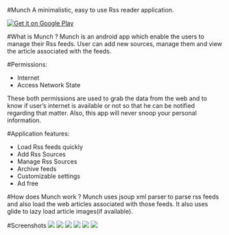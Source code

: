 #Munch
A minimalistic, easy to use Rss reader application.

<a href="https://play.google.com/store/apps/details?id=com.crazyhitty.chdev.ks.munch">
  <img alt="Get it on Google Play"
       src="https://developer.android.com/images/brand/en_generic_rgb_wo_45.png" />
</a>

#What is Munch ?
Munch is an android app which enable the users to manage their Rss feeds. User can add new sources, manage them and view the article associated with the feeds.

#Permissions:
* Internet
* Access Network State

These both permissions are used to grab the data from the web and to know if user’s internet is available or not so that he can be notified regarding that matter. Also, this app will never snoop your personal information.

#Application features:
* Load Rss feeds quickly
* Add Rss Sources
* Manage Rss Sources
* Archive feeds
* Customizable settings
* Ad free

#How does Munch work ?
Munch uses jsoup xml parser to parse rss feeds and also load the web articles associated with those feeds. It also uses glide to lazy load article images(if available).

#Screenshots
![](https://lh3.googleusercontent.com/_nFUASUq-EEayxKAR5J2Pne94Fi_napfkaF8Ov1s7rPZuBH9kQBQtbK9L1F2FQa7YUg=h900-rw)
![](https://lh3.googleusercontent.com/625tiEodzuBVr5R_g8sVff8m-Z74EH1LdzRa6XufT94qcUCw13HaVdkUSIxbDWQ1hA=h900-rw)
![](https://lh3.googleusercontent.com/4GGI6N2Zdtg1-Fd1RuhEbJ3PWUEeR-ioyOt7XdUrelgAD6gJqnnaRot8PW0I-s39Cg=h900-rw)
![](https://lh3.googleusercontent.com/VaKLswqGi7QL7cAOE99ZIdIpsgGJFm8140AUUV5__8jrregugPM1-2nGPx4onUow2V_D=h900-rw)
![](https://lh3.googleusercontent.com/iMNYSHzW7q06dsfhs52XNHJOBVwt3YV5FV1WrRTK_VacHW_gHscDIBAMHnBogNkTWXvW=h900-rw)
![](https://lh3.googleusercontent.com/tkqDfYKtVhkKO4FgP3-nml3ctfprs2mqlHk0_AZCeYAmyxezOXKyYUBeGioyuWBcIGU=h900-rw)
